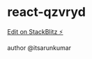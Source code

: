 # react-qzvryd

[Edit on StackBlitz ⚡️](https://stackblitz.com/edit/react-qzvryd)

author @itsarunkumar
